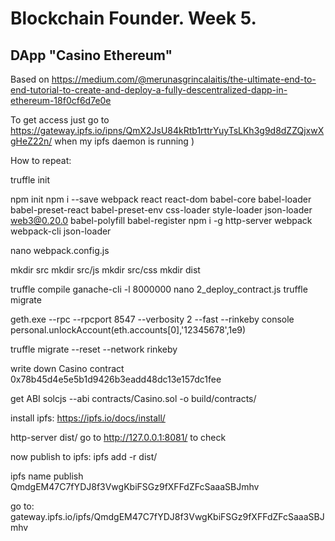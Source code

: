 # Blockchain Founder. Week 5.
## DApp "Casino Ethereum"
Based on https://medium.com/@merunasgrincalaitis/the-ultimate-end-to-end-tutorial-to-create-and-deploy-a-fully-descentralized-dapp-in-ethereum-18f0cf6d7e0e

To get access just go to https://gateway.ipfs.io/ipns/QmX2JsU84kRtb1rttrYuyTsLKh3g9d8dZZQjxwXgHeZ22n/ when my ipfs daemon is running )

How to repeat:

truffle init

npm init
npm i --save webpack react react-dom babel-core babel-loader babel-preset-react babel-preset-env css-loader style-loader json-loader web3@0.20.0 babel-polyfill babel-register
npm i -g http-server webpack webpack-cli json-loader

nano webpack.config.js

mkdir src
mkdir src/js
mkdir src/css
mkdir dist

truffle compile
ganache-cli -l 8000000
nano 2_deploy_contract.js
truffle migrate

geth.exe --rpc --rpcport 8547 --verbosity 2 --fast --rinkeby console
personal.unlockAccount(eth.accounts[0],'12345678',1e9)

truffle migrate --reset --network rinkeby

write down Casino contract
0x78b45d4e5e5b1d9426b3eadd48dc13e157dc1fee

get ABI
solcjs --abi contracts/Casino.sol -o build/contracts/

install ipfs:
https://ipfs.io/docs/install/


http-server dist/
go to http://127.0.0.1:8081/ to check

now publish to ipfs:
ipfs add -r dist/

ipfs name publish QmdgEM47C7fYDJ8f3VwgKbiFSGz9fXFFdZFcSaaaSBJmhv

go to:
gateway.ipfs.io/ipfs/QmdgEM47C7fYDJ8f3VwgKbiFSGz9fXFFdZFcSaaaSBJmhv
